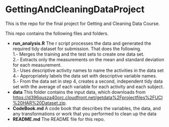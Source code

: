 GettingAndCleaningDataProject
=============================
This is the repo for the final project for Getting and Cleaning Data Course.

This repo contains the following files and folders. 
* **run_analysis.R** The r script processes the data and generated the required tidy dataset for submission. That does the following.   
1.-  Merges the training and the test sets to create one data set.  
2.-  Extracts only the measurements on the mean and standard deviation for each measurement.   
3.-  Uses descriptive activity names to name the activities in the data set  
4.-  Appropriately labels the data set with descriptive variable names.   
5.-  From the data set in step 4, creates a second, independent tidy data set with the average of each variable for each activity and each subject.  
* **data** This folder contains the input data, which downloads from https://d396qusza40orc.cloudfront.net/getdata%2Fprojectfiles%2FUCI%20HAR%20Dataset.zip. 
* **CodeBook.md** A code book that describes the variables, the data, and any transformations or work that you performed to clean up the data
* **README.md** The README file for this repo. 
